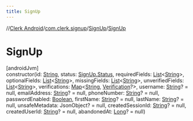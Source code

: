 ```yaml
---
title: SignUp
---
```

//[Clerk Android](../../../index.html)/[com.clerk.signup](../index.html)/[SignUp](index.html)/[SignUp](-sign-up.html)



# SignUp



[androidJvm]\
constructor(id: [String](https://kotlinlang.org/api/latest/jvm/stdlib/kotlin-stdlib/kotlin/-string/index.html), status: [SignUp.Status](-status/index.html), requiredFields: [List](https://kotlinlang.org/api/latest/jvm/stdlib/kotlin-stdlib/kotlin.collections/-list/index.html)&lt;[String](https://kotlinlang.org/api/latest/jvm/stdlib/kotlin-stdlib/kotlin/-string/index.html)&gt;, optionalFields: [List](https://kotlinlang.org/api/latest/jvm/stdlib/kotlin-stdlib/kotlin.collections/-list/index.html)&lt;[String](https://kotlinlang.org/api/latest/jvm/stdlib/kotlin-stdlib/kotlin/-string/index.html)&gt;, missingFields: [List](https://kotlinlang.org/api/latest/jvm/stdlib/kotlin-stdlib/kotlin.collections/-list/index.html)&lt;[String](https://kotlinlang.org/api/latest/jvm/stdlib/kotlin-stdlib/kotlin/-string/index.html)&gt;, unverifiedFields: [List](https://kotlinlang.org/api/latest/jvm/stdlib/kotlin-stdlib/kotlin.collections/-list/index.html)&lt;[String](https://kotlinlang.org/api/latest/jvm/stdlib/kotlin-stdlib/kotlin/-string/index.html)&gt;, verifications: [Map](https://kotlinlang.org/api/latest/jvm/stdlib/kotlin-stdlib/kotlin.collections/-map/index.html)&lt;[String](https://kotlinlang.org/api/latest/jvm/stdlib/kotlin-stdlib/kotlin/-string/index.html), [Verification](../../com.clerk.model.verification/-verification/index.html)?&gt;, username: [String](https://kotlinlang.org/api/latest/jvm/stdlib/kotlin-stdlib/kotlin/-string/index.html)? = null, emailAddress: [String](https://kotlinlang.org/api/latest/jvm/stdlib/kotlin-stdlib/kotlin/-string/index.html)? = null, phoneNumber: [String](https://kotlinlang.org/api/latest/jvm/stdlib/kotlin-stdlib/kotlin/-string/index.html)? = null, passwordEnabled: [Boolean](https://kotlinlang.org/api/latest/jvm/stdlib/kotlin-stdlib/kotlin/-boolean/index.html), firstName: [String](https://kotlinlang.org/api/latest/jvm/stdlib/kotlin-stdlib/kotlin/-string/index.html)? = null, lastName: [String](https://kotlinlang.org/api/latest/jvm/stdlib/kotlin-stdlib/kotlin/-string/index.html)? = null, unsafeMetadata: JsonObject? = null, createdSessionId: [String](https://kotlinlang.org/api/latest/jvm/stdlib/kotlin-stdlib/kotlin/-string/index.html)? = null, createdUserId: [String](https://kotlinlang.org/api/latest/jvm/stdlib/kotlin-stdlib/kotlin/-string/index.html)? = null, abandonedAt: [Long](https://kotlinlang.org/api/latest/jvm/stdlib/kotlin-stdlib/kotlin/-long/index.html)? = null)




